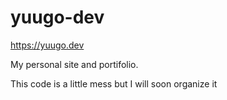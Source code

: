 # yuugo-dev

https://yuugo.dev

My personal site and portifolio.

This code is a little mess but I will soon organize it

